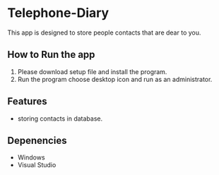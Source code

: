 # Telephone-Diary

This app is designed to store people contacts that are dear to you.

## How to Run the app

1. Please download setup file and install the program.
2. Run the program choose desktop icon and run as an administrator.

## Features

- storing contacts in database.

## Depenencies

- Windows
- Visual Studio

